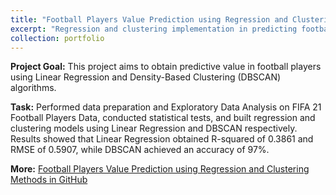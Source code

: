 ```yaml
---
title: "Football Players Value Prediction using Regression and Clustering Methods"
excerpt: "Regression and clustering implementation in predicting football players value based on FIFA 21 Football Players Data using R Programming Language<br><br><img src='/images/pf6.jpg' style='width:400px; height: 250px'> <img src='/images/pf6.1.jpg' style='width:400px; height: 250px'>"
collection: portfolio
---
```


**Project Goal:** This project aims to obtain predictive value in football players using Linear Regression and Density-Based Clustering (DBSCAN) algorithms.

**Task:** Performed data preparation and Exploratory Data Analysis on FIFA 21 Football Players Data, conducted statistical tests, and built regression and clustering models using Linear Regression and DBSCAN respectively. Results showed that Linear Regression obtained R-squared of 0.3861 and RMSE of 0.5907, while DBSCAN achieved an accuracy of 97%.

**More:** [Football Players Value Prediction using Regression and Clustering Methods in GitHub](https://github.com/antonettekelly/Football-Players-Value-Prediction-Regression-and-Clustering-R)

